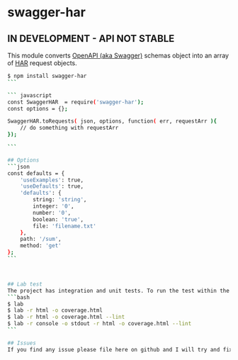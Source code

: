 # swagger-har

## IN DEVELOPMENT - API NOT STABLE

This module converts [OpenAPI (aka Swagger)](https://openapis.org/) schemas object into an array of [HAR](http://hapijs.com/) request objects.

````bash
$ npm install swagger-har
```

``` javascript
const SwaggerHAR  = require('swagger-har');
const options = {};

SwaggerHAR.toRequests( json, options, function( err, requestArr ){
    // do something with requestArr
});

```

## Options
```json
const defaults = {
    'useExamples': true,
    'useDefaults': true,
    'defaults': {
        string: 'string',
        integer: '0',
        number: '0',
        boolean: 'true',
        file: 'filename.txt'
    },
    path: '/sum',
    method: 'get'
};
```



## Lab test
The project has integration and unit tests. To run the test within the project type one of the following commands.
```bash
$ lab
$ lab -r html -o coverage.html
$ lab -r html -o coverage.html --lint
$ lab -r console -o stdout -r html -o coverage.html --lint
```

## Issues
If you find any issue please file here on github and I will try and fix them.